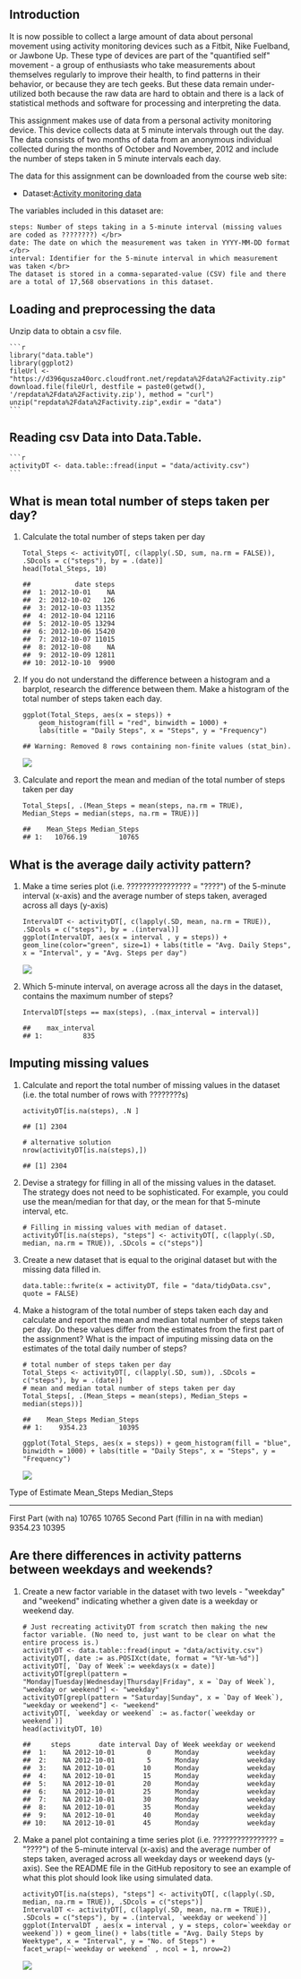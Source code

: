 Introduction
------------

It is now possible to collect a large amount of data about personal
movement using activity monitoring devices such as a Fitbit, Nike
Fuelband, or Jawbone Up. These type of devices are part of the
"quantified self" movement - a group of enthusiasts who take
measurements about themselves regularly to improve their health, to find
patterns in their behavior, or because they are tech geeks. But these
data remain under-utilized both because the raw data are hard to obtain
and there is a lack of statistical methods and software for processing
and interpreting the data.

This assignment makes use of data from a personal activity monitoring
device. This device collects data at 5 minute intervals through out the
day. The data consists of two months of data from an anonymous
individual collected during the months of October and November, 2012 and
include the number of steps taken in 5 minute intervals each day.

The data for this assignment can be downloaded from the course web site:

-   Dataset:[Activity monitoring
    data](https://d396qusza40orc.cloudfront.net/repdata%2Fdata%2Factivity.zip)

The variables included in this dataset are:

    steps: Number of steps taking in a 5-minute interval (missing values are coded as ????????) </br>
    date: The date on which the measurement was taken in YYYY-MM-DD format </br>
    interval: Identifier for the 5-minute interval in which measurement was taken </br>
    The dataset is stored in a comma-separated-value (CSV) file and there are a total of 17,568 observations in this dataset. 

Loading and preprocessing the data
----------------------------------

Unzip data to obtain a csv file.

    ```r
    library("data.table")
    library(ggplot2)
    fileUrl <- "https://d396qusza40orc.cloudfront.net/repdata%2Fdata%2Factivity.zip"
    download.file(fileUrl, destfile = paste0(getwd(), '/repdata%2Fdata%2Factivity.zip'), method = "curl")
    unzip("repdata%2Fdata%2Factivity.zip",exdir = "data")
    ```

Reading csv Data into Data.Table.
---------------------------------

    ```r
    activityDT <- data.table::fread(input = "data/activity.csv")
    ```

What is mean total number of steps taken per day?
-------------------------------------------------

1.  Calculate the total number of steps taken per day

    ``` {.r}
    Total_Steps <- activityDT[, c(lapply(.SD, sum, na.rm = FALSE)), .SDcols = c("steps"), by = .(date)] 
    head(Total_Steps, 10)
    ```

        ##           date steps
        ##  1: 2012-10-01    NA
        ##  2: 2012-10-02   126
        ##  3: 2012-10-03 11352
        ##  4: 2012-10-04 12116
        ##  5: 2012-10-05 13294
        ##  6: 2012-10-06 15420
        ##  7: 2012-10-07 11015
        ##  8: 2012-10-08    NA
        ##  9: 2012-10-09 12811
        ## 10: 2012-10-10  9900

2.  If you do not understand the difference between a histogram and a
    barplot, research the difference between them. Make a histogram of
    the total number of steps taken each day.

    ``` {.r}
    ggplot(Total_Steps, aes(x = steps)) +
        geom_histogram(fill = "red", binwidth = 1000) +
        labs(title = "Daily Steps", x = "Steps", y = "Frequency")
    ```

        ## Warning: Removed 8 rows containing non-finite values (stat_bin).

    ![](PA1_template_files/figure-markdown/unnamed-chunk-4-1.png)

3.  Calculate and report the mean and median of the total number of
    steps taken per day

    ``` {.r}
    Total_Steps[, .(Mean_Steps = mean(steps, na.rm = TRUE), Median_Steps = median(steps, na.rm = TRUE))]
    ```

        ##    Mean_Steps Median_Steps
        ## 1:   10766.19        10765

What is the average daily activity pattern?
-------------------------------------------

1.  Make a time series plot (i.e. ???????????????? = "????") of the
    5-minute interval (x-axis) and the average number of steps taken,
    averaged across all days (y-axis)

    ``` {.r}
    IntervalDT <- activityDT[, c(lapply(.SD, mean, na.rm = TRUE)), .SDcols = c("steps"), by = .(interval)] 
    ggplot(IntervalDT, aes(x = interval , y = steps)) + geom_line(color="green", size=1) + labs(title = "Avg. Daily Steps", x = "Interval", y = "Avg. Steps per day")
    ```

    ![](PA1_template_files/figure-markdown/unnamed-chunk-6-1.png)

2.  Which 5-minute interval, on average across all the days in the
    dataset, contains the maximum number of steps?

    ``` {.r}
    IntervalDT[steps == max(steps), .(max_interval = interval)]
    ```

        ##    max_interval
        ## 1:          835

Imputing missing values
-----------------------

1.  Calculate and report the total number of missing values in the
    dataset (i.e. the total number of rows with ????????s)

    ``` {.r}
    activityDT[is.na(steps), .N ]
    ```

        ## [1] 2304

    ``` {.r}
    # alternative solution
    nrow(activityDT[is.na(steps),])
    ```

        ## [1] 2304

2.  Devise a strategy for filling in all of the missing values in the
    dataset. The strategy does not need to be sophisticated. For
    example, you could use the mean/median for that day, or the mean for
    that 5-minute interval, etc.

    ``` {.r}
    # Filling in missing values with median of dataset. 
    activityDT[is.na(steps), "steps"] <- activityDT[, c(lapply(.SD, median, na.rm = TRUE)), .SDcols = c("steps")]
    ```

3.  Create a new dataset that is equal to the original dataset but with
    the missing data filled in.

    ``` {.r}
    data.table::fwrite(x = activityDT, file = "data/tidyData.csv", quote = FALSE)
    ```

4.  Make a histogram of the total number of steps taken each day and
    calculate and report the mean and median total number of steps taken
    per day. Do these values differ from the estimates from the first
    part of the assignment? What is the impact of imputing missing data
    on the estimates of the total daily number of steps?

    ``` {.r}
    # total number of steps taken per day
    Total_Steps <- activityDT[, c(lapply(.SD, sum)), .SDcols = c("steps"), by = .(date)] 
    # mean and median total number of steps taken per day
    Total_Steps[, .(Mean_Steps = mean(steps), Median_Steps = median(steps))]
    ```

        ##    Mean_Steps Median_Steps
        ## 1:    9354.23        10395

    ``` {.r}
    ggplot(Total_Steps, aes(x = steps)) + geom_histogram(fill = "blue", binwidth = 1000) + labs(title = "Daily Steps", x = "Steps", y = "Frequency")
    ```

    ![](PA1_template_files/figure-markdown/unnamed-chunk-11-1.png)

  Type of Estimate                         Mean\_Steps   Median\_Steps
  ---------------------------------------- ------------- ---------------
  First Part (with na)                     10765         10765
  Second Part (fillin in na with median)   9354.23       10395

Are there differences in activity patterns between weekdays and weekends?
-------------------------------------------------------------------------

1.  Create a new factor variable in the dataset with two levels -
    "weekday" and "weekend" indicating whether a given date is a weekday
    or weekend day.

    ``` {.r}
    # Just recreating activityDT from scratch then making the new factor variable. (No need to, just want to be clear on what the entire process is.) 
    activityDT <- data.table::fread(input = "data/activity.csv")
    activityDT[, date := as.POSIXct(date, format = "%Y-%m-%d")]
    activityDT[, `Day of Week`:= weekdays(x = date)]
    activityDT[grepl(pattern = "Monday|Tuesday|Wednesday|Thursday|Friday", x = `Day of Week`), "weekday or weekend"] <- "weekday"
    activityDT[grepl(pattern = "Saturday|Sunday", x = `Day of Week`), "weekday or weekend"] <- "weekend"
    activityDT[, `weekday or weekend` := as.factor(`weekday or weekend`)]
    head(activityDT, 10)
    ```

        ##     steps       date interval Day of Week weekday or weekend
        ##  1:    NA 2012-10-01        0      Monday            weekday
        ##  2:    NA 2012-10-01        5      Monday            weekday
        ##  3:    NA 2012-10-01       10      Monday            weekday
        ##  4:    NA 2012-10-01       15      Monday            weekday
        ##  5:    NA 2012-10-01       20      Monday            weekday
        ##  6:    NA 2012-10-01       25      Monday            weekday
        ##  7:    NA 2012-10-01       30      Monday            weekday
        ##  8:    NA 2012-10-01       35      Monday            weekday
        ##  9:    NA 2012-10-01       40      Monday            weekday
        ## 10:    NA 2012-10-01       45      Monday            weekday

2.  Make a panel plot containing a time series plot
    (i.e. ???????????????? = "????") of the 5-minute interval (x-axis)
    and the average number of steps taken, averaged across all weekday
    days or weekend days (y-axis). See the README file in the GitHub
    repository to see an example of what this plot should look like
    using simulated data.

    ``` {.r}
    activityDT[is.na(steps), "steps"] <- activityDT[, c(lapply(.SD, median, na.rm = TRUE)), .SDcols = c("steps")]
    IntervalDT <- activityDT[, c(lapply(.SD, mean, na.rm = TRUE)), .SDcols = c("steps"), by = .(interval, `weekday or weekend`)] 
    ggplot(IntervalDT , aes(x = interval , y = steps, color=`weekday or weekend`)) + geom_line() + labs(title = "Avg. Daily Steps by Weektype", x = "Interval", y = "No. of Steps") + facet_wrap(~`weekday or weekend` , ncol = 1, nrow=2)
    ```

    ![](PA1_template_files/figure-markdown/unnamed-chunk-13-1.png)
